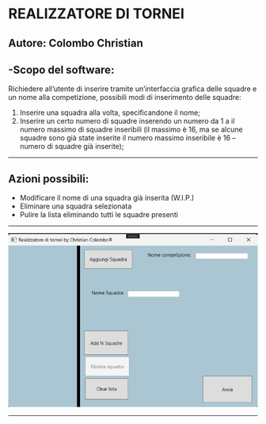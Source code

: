 # REALIZZATORE DI TORNEI

## Autore: Colombo Christian

-Scopo del software:
---
Richiedere all’utente di inserire tramite un’interfaccia grafica delle squadre e un nome alla competizione, possibili modi di inserimento delle squadre:
1)	Inserire una squadra alla volta, specificandone il nome;
2)	Inserire un certo numero di squadre inserendo un numero da 1 a il numero massimo di squadre inseribili (il massimo è 16, ma se alcune squadre sono già state inserite il numero massimo inseribile è 16 – numero di squadre già inserite);
---
## Azioni possibili:
- Modificare il nome di una squadra già inserita (W.I.P.)
- Eliminare una squadra selezionata
- Pulire la lista eliminando tutti le squadre presenti
---

![Schermata principale](images/schermata_principale_SW.png "Schermata principale")

---